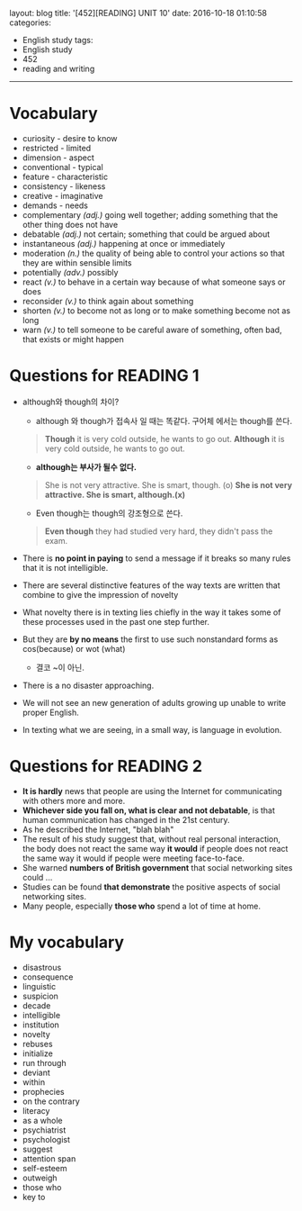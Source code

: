 layout: blog
title: '[452][READING] UNIT 10'
date: 2016-10-18 01:10:58
categories: 
- English study
tags:
- English study
- 452
- reading and writing
---

# Vocabulary
* curiosity - desire to know
* restricted - limited
* dimension - aspect
* conventional - typical
* feature - characteristic
* consistency - likeness
* creative - imaginative
* demands - needs
* complementary *(adj.)* going well together; adding something that the other thing does not have
* debatable *(adj.)* not certain; something that could be argued about
* instantaneous *(adj.)* happening at once or immediately
* moderation *(n.)* the quality of being able to control your actions so that they are within sensible limits
* potentially *(adv.)* possibly
* react *(v.)* to behave in a certain way because of what someone says or does
* reconsider *(v.)* to think again about something
* shorten *(v.)* to become not as long or to make something become not as long
* warn *(v.)* to tell someone to be careful aware of something, often bad, that exists or might happen

# Questions for READING 1
* although와 though의 차이?
    * although 와 though가 접속사 일 때는 똑같다. 구어체 에서는 though를 쓴다.
    > **Though** it is very cold outside, he wants to go out.
    > **Although** it is very cold outside, he wants to go out.
    * **although는 부사가 될수 없다.** 
    > She is not very attractive. She is smart, though. (o)
    > **She is not very attractive. She is smart, although.(x)**
    * Even though는 though의 강조형으로 쓴다.
    > **Even though** they had studied very hard, they didn't pass the exam.

* There is **no point in paying** to send a message if it breaks so many rules that it is not intelligible.
* There are several distinctive features of the way texts are written that combine to give the impression of novelty
* What novelty there is in texting lies chiefly in the way it takes some of these processes used in the past one step further.
* But they are **by no means** the first to use such nonstandard forms as cos(because) or wot (what)
    * 결코 ~이 아닌. 
* There is a no disaster approaching.
* We will not see an new generation of adults growing up unable to write proper English.
* In texting what we are seeing, in a small way, is language in evolution.

# Questions for READING 2
* **It is hardly** news that people are using the Internet for communicating with others more and more.
* **Whichever side you fall on, what is clear and not debatable**, is that human communication has changed in the 21st century.
* As he described the Internet, "blah blah" 
* The result of his study suggest that, without real personal interaction, the body does not react the same way **it would** if people does not react the same way it would if people were meeting face-to-face.
* She warned **numbers of British government** that social networking sites could ...
* Studies can be found **that demonstrate** the positive aspects of social networking sites.
* Many people, especially **those who** spend a lot of time at home.

# My vocabulary
* disastrous
* consequence
* linguistic
* suspicion
* decade
* intelligible
* institution
* novelty
* rebuses
* initialize
* run through
* deviant
* within
* prophecies
* on the contrary
* literacy
* as a whole
* psychiatrist
* psychologist
* suggest
* attention span
* self-esteem
* outweigh
* those who
* key to
